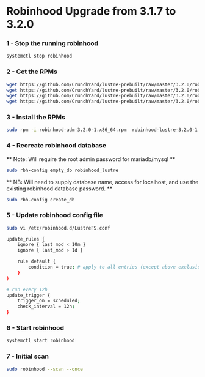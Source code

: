# Robinhood Upgrade from 3.1.7 to 3.2.0

### 1 - Stop the running robinhood
```bash
systemctl stop robinhood
```

### 2 - Get the RPMs
```bash
wget https://github.com/CrunchYard/lustre-prebuilt/raw/master/3.2.0/robinhood-adm-3.2.0-1.x86_64.rpm
wget https://github.com/CrunchYard/lustre-prebuilt/raw/master/3.2.0/robinhood-lustre-3.2.0-1.lustre2.15.el8.x86_64.rpm
wget https://github.com/CrunchYard/lustre-prebuilt/raw/master/3.2.0/robinhood-tools-3.2.0-1.lustre2.15.el8.x86_64.rpm
wget https://github.com/CrunchYard/lustre-prebuilt/raw/master/3.2.0/robinhood-webgui-3.2.0-1.x86_64.rpm
```

### 3 - Install the RPMs
```bash
sudo rpm -i robinhood-adm-3.2.0-1.x86_64.rpm  robinhood-lustre-3.2.0-1.lustre2.15.el8.x86_64.rpm  robinhood-tools-3.2.0-1.lustre2.15.el8.x86_64.rpm  robinhood-webgui-3.2.0-1.x86_64.rpm
```

### 4 - Recreate robinhood database

** Note: Will require the root admin password for mariadb/mysql **

```bash
sudo rbh-config empty_db robinhood_lustre
````
** NB: Will need to supply database name, access for localhost, and use the existing robinhood database password. **

```bash
sudo rbh-config create_db
```

### 5 - Update robinhood config file

```bash
sudo vi /etc/robinhood.d/LustreFS.conf
```

```bash
update_rules {
    ignore { last_mod < 10m }
    ignore { last_mod > 1d }

    rule default {
        condition = true; # apply to all entries (except above exclusions)
    }
}

# run every 12h
update_trigger {
    trigger_on = scheduled;
    check_interval = 12h;
}
```

### 6 - Start robinhood
```bash
systemctl start robinhood
```

### 7 - Initial scan
```bash
sudo robinhood --scan --once
```
